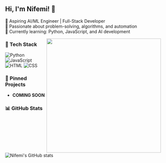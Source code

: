 

## Hi, I'm Nifemi! 👋  
🔹 Aspiring AI/ML Engineer | Full-Stack Developer  
🔹 Passionate about problem-solving, algorithms, and automation  
🔹 Currently learning: Python, JavaScript, and AI development  
<p align="center">
  <img src="https://media0.giphy.com/media/v1.Y2lkPTc5MGI3NjExNDc5NzlzcGRveW43aGlubHE1Nm90dDR0OTdza3YyNDJuMDNncXFncCZlcD12MV9pbnRlcm5hbF9naWZfYnlfaWQmY3Q9Zw/11hVniWaqh17Q4/giphy.gif" width="370" align="right">
</p>

### 🚀 Tech Stack
![Python](https://img.shields.io/badge/Python-3776AB?style=for-the-badge&logo=python&logoColor=white)
![JavaScript](https://img.shields.io/badge/JavaScript-F7DF1E?style=for-the-badge&logo=javascript&logoColor=black)
![HTML](https://img.shields.io/badge/HTML5-E34F26?style=for-the-badge&logo=html5&logoColor=white)
![CSS](https://img.shields.io/badge/CSS3-1572B6?style=for-the-badge&logo=css3&logoColor=white)



### 📌 Pinned Projects
- **COMING SOON**

### 📊 GitHub Stats
![Nifemi's GitHub stats](https://github-readme-stats.vercel.app/api?username=N1femi&show_icons=true&theme=dark)
